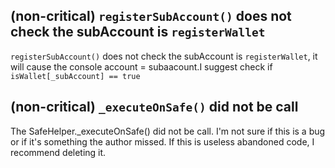 ## (non-critical) `registerSubAccount()` does not check the subAccount is `registerWallet`

`registerSubAccount()` does not check the subAccount is `registerWallet`, it will cause the console account = subaacount.I suggest check if `isWallet[_subAccount] == true`

## (non-critical) `_executeOnSafe()` did not be call

The SafeHelper._executeOnSafe() did not be call. I'm not sure if this is a bug or if it's something the author missed. If this is useless abandoned code, I recommend deleting it.
